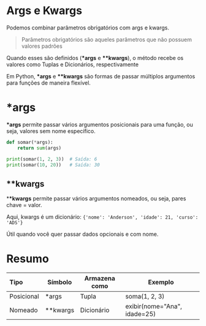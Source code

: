 # **Args e Kwargs**

Podemos combinar parâmetros obrigatórios com args e kwargs.

> Parâmetros obrigatórios são aqueles parâmetros que não possuem valores padrões

Quando esses são definidos (**\*args** e **\*\*kwargs**), o método recebe os valores como Tuplas e Dicionários, respectivamente

Em Python, **\*args** e **\*\*kwargs** são formas de passar múltiplos argumentos para funções de maneira flexível.

# \*args

**\*args** permite passar vários argumentos posicionais para uma função, ou seja, valores sem nome específico.

```py
def somar(*args):
    return sum(args)

print(somar(1, 2, 3))  # Saída: 6
print(somar(10, 20))   # Saída: 30
```

## \***\*kwargs**

\***\*kwargs** permite passar vários argumentos nomeados, ou seja, pares chave = valor.

Aqui, kwargs é um dicionário: `{'nome': 'Anderson', 'idade': 21, 'curso': 'ADS'}`

Útil quando você quer passar dados opcionais e com nome.

# Resumo

| Tipo       | Símbolo    | Armazena como | Exemplo                      |
| :--------- | ---------- | ------------- | ---------------------------- |
| Posicional | \*args     | Tupla         | soma(1, 2, 3)                |
| Nomeado    | \*\*kwargs | Dicionário    | exibir(nome="Ana", idade=25) |
